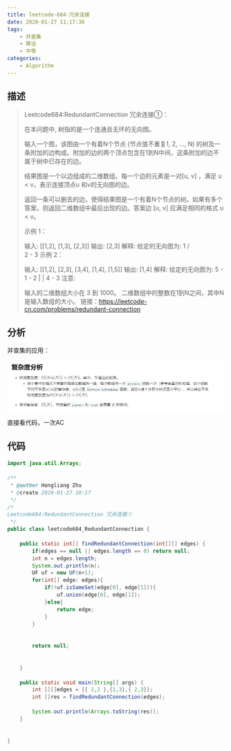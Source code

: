 ```yaml
---
title: leetcode-684-冗余连接
date: 2020-01-27 11:17:36
tags:
	- 并查集
	- 算法
	- 中等
categories:
	- Algorithm
---
```


## 描述

> Leetcode684:RedundantConnection 冗余连接①：
>
> 在本问题中, 树指的是一个连通且无环的无向图。
>
> 输入一个图，该图由一个有着N个节点 (节点值不重复1, 2, ..., N) 的树及一条附加的边构成。附加的边的两个顶点包含在1到N中间，这条附加的边不属于树中已存在的边。
>
> 结果图是一个以边组成的二维数组。每一个边的元素是一对[u, v] ，满足 u < v，表示连接顶点u 和v的无向图的边。
>
> 返回一条可以删去的边，使得结果图是一个有着N个节点的树。如果有多个答案，则返回二维数组中最后出现的边。答案边 [u, v] 应满足相同的格式 u < v。
>
> 示例 1：
>
> 输入: [[1,2], [1,3], [2,3]]
> 输出: [2,3]
> 解释: 给定的无向图为:
>   1
>  / \
> 2 - 3
> 示例 2：
>
> 输入: [[1,2], [2,3], [3,4], [1,4], [1,5]]
> 输出: [1,4]
> 解释: 给定的无向图为:
> 5 - 1 - 2
>     |   |
>     4 - 3
> 注意:
>
> 输入的二维数组大小在 3 到 1000。
> 二维数组中的整数在1到N之间，其中N是输入数组的大小。
> 链接：https://leetcode-cn.com/problems/redundant-connection
>



## 分析

并查集的应用：

<img src="leetcode-684-冗余连接/1580095232083.png" alt="时间复杂度分析" style="zoom:80%;" align = "center"/>

直接看代码，一次AC

## 代码

```java
import java.util.Arrays;

/**
 * @author Hongliang Zhu
 * @create 2020-01-27 10:17
 */
/*
Leetcode684:RedundantConnection 冗余连接①
 */
public class leetcode684_RedundantConnection {

    public static int[] findRedundantConnection(int[][] edges) {
        if(edges == null || edges.length == 0) return null;
        int n = edges.length;
        System.out.println(n);
        UF uf = new UF(n+1);
        for(int[] edge: edges){
            if(!uf.isSameSet(edge[0], edge[1])){
                uf.union(edge[0], edge[1]);
            }else{
                return edge;
            }
        }


        return null;


    }

    public static void main(String[] args) {
        int [][]edges = {{ 1,2 },{1,3},{ 2,3}};
        int []res = findRedundantConnection(edges);

        System.out.println(Arrays.toString(res));
    }


}

```



